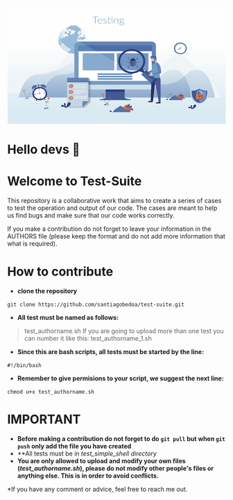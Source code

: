 ![plot](images/bug_testing.png)

# Hello devs 👋
# Welcome to Test-Suite
This repository is a collaborative work that aims to create a series of cases to test the operation and output of our code. The cases are meant to help us find bugs and make sure that our code works correctly.

If you make a contribution do not forget to leave your information in the AUTHORS file (please keep the format and do not add more information that what is required).

# How to contribute
* **clone the repository**
```
git clone https://github.com/santiagobedoa/test-suite.git
```

* **All test must be named as follows:**
> test_authorname.sh
If you are going to upload more than one test you can number it like this:
> test_authorname_1.sh

* **Since this are bash scripts, all tests must be started by the line:**
```
#!/bin/bash
```

* **Remember to give permisions to your script, we suggest the next line:**
```
chmod u+x test_authorname.sh
```

# IMPORTANT
* **Before making a contribution do not forget to do ```git pull``` but when ```git push``` only add the file you have created**
* **All tests must be in *test_simple_shell directory*
* **You are only allowed to upload and modify your own files (*test_authorname.sh*), please do not modify other people's files or anything else. This is in order to avoid conflicts.**

*If you have any comment or advice, feel free to reach me out.

